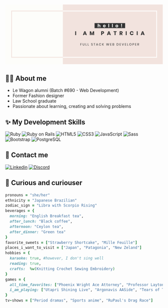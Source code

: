![Patricia Mey Kihara banner](/assets/images/header.png)

## :supervillain_woman:  About me
- Le Wagon alumni (Batch #690 - Web Development)
- Former Fashion designer
- Law School graduate
- Passionate about learning, creating and solving problems

## :sparkles:  My Development Skills
![Ruby](https://img.shields.io/badge/Ruby-CC342D?style=for-the-badge&logo=ruby&logoColor=white)
![Ruby on Rails](https://img.shields.io/badge/Ruby_on_Rails-CC0000?style=for-the-badge&logo=ruby-on-rails&logoColor=white)
![HTML5](https://img.shields.io/badge/HTML5-E34F26?style=for-the-badge&logo=html5&logoColor=white)
![CSS3](https://img.shields.io/badge/CSS3-1572B6?style=for-the-badge&logo=css3&logoColor=white)
![JavaScript](https://img.shields.io/badge/JavaScript-323330?style=for-the-badge&logo=javascript&logoColor=F7DF1E)
![Sass](https://img.shields.io/badge/Sass-CC6699?style=for-the-badge&logo=sass&logoColor=white)
![Bootstrap](https://img.shields.io/badge/Bootstrap-563D7C?style=for-the-badge&logo=bootstrap&logoColor=white)
![PostgreSQL](https://img.shields.io/badge/PostgreSQL-316192?style=for-the-badge&logo=postgresql&logoColor=white)

## :email:  Contact me
[![Linkedin](https://img.shields.io/badge/LinkedIn-0077B5?style=for-the-badge&logo=linkedin&logoColor=white)](https://www.linkedin.com/in/patricia-kihara)
[![Discord](https://img.shields.io/badge/Discord-7289DA?style=for-the-badge&logo=discord&logoColor=white)](https://discordapp.com/users/437291396374724618)

## :speech_balloon:	Curious and curiouser
```ruby
pronouns = "she/her"
ethnicity = "Japanese Brazilian"
zodiac_sign = "Libra with Scorpio Rising"
beverages = {
  morning: "English Breakfast tea",
  after_lunch: "Black coffee",
  afternoon: "Ceylon tea",
  after_dinner: "Green tea"
}
favorite_sweets = ["Strawberry Shortcake", "Mille Feuille"]
places_i_want_to_visit = ["Japan", "Patagonia", "New Zeland"]
hobbies = {
  karaoke: true, #however, I don't sing well
  reading: true,
  crafts:  %w(Knitting Crochet Sewing Embroidery)
}
games = {
  all_time_favorites: ["Phoenix Wright Ace Attorney", "Professor Layton"],
  i_am_playing: ["Utapri Shining Live", "Argonavis AASide", "Tears of Themis"]
}
tv-shows = ["Period dramas", "Sports anime", "RuPaul's Drag Race"]
```

